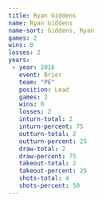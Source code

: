 ```yaml
---
title: Ryan Giddens
name: Ryan Giddens
name-sort: Giddens, Ryan
games: 2
wins: 0
losses: 2
years:
 - year: 2016
   event: Brier
   team: "PE"
   position: Lead
   games: 2
   wins: 0
   losses: 2
   inturn-total: 2
   inturn-percent: 75
   outturn-total: 2
   outturn-percent: 25
   draw-total: 2
   draw-percent: 75
   takeout-total: 2
   takeout-percent: 25
   shots-total: 4
   shots-percent: 50
---
```

